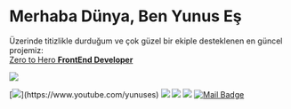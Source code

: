 # Merhaba Dünya, Ben Yunus Eş

Üzerinde titizlikle durduğum ve çok güzel bir ekiple desteklenen en güncel  projemiz:  
[Zero to Hero **FrontEnd Developer**](http://yunuses.com/zero-to-hero/)

<img src="https://pbs.twimg.com/media/FWy59sPXkAAPkka?format=jpg&name=medium">

[![](https://img.shields.io/badge/youtube-%23FF0000.svg?&style=for-the-badge&logo=youtube&logoColor=white")](https://www.youtube.com/yunuses)
[![](https://img.shields.io/badge/twitter-%231DA1F2.svg?&style=for-the-badge&logo=twitter&logoColor=white)](https://www.twitter.com/codesignist)
[![](https://img.shields.io/badge/linkedin-%230077B5.svg?&style=for-the-badge&logo=linkedin&logoColor=white)](https://www.linkedin.com/in/codesignist/)
[![](https://img.shields.io/badge/instagram-%23E4405F.svg?&style=for-the-badge&logo=instagram&logoColor=white)](https://instagram.com/codesignist)
[![Mail Badge](https://img.shields.io/badge/yunuses@gmail.com-c14438?style=for-the-badge&logo=Gmail&logoColor=white&link=mailto:yunuses@gmail.com)](mailto:yunuses@gmail.com)
